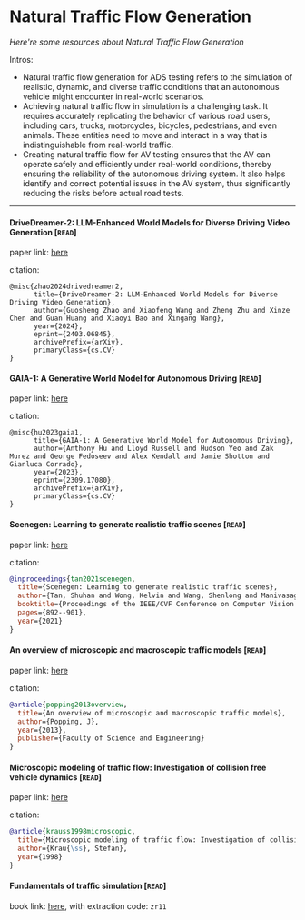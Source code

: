 # Natural Traffic Flow Generation

*Here're some resources about Natural Traffic Flow Generation*

Intros:

* Natural traffic flow generation for ADS testing refers to the simulation of realistic, dynamic, and diverse traffic conditions that an autonomous vehicle might encounter in real-world scenarios.
* Achieving natural traffic flow in simulation is a challenging task. It requires accurately replicating the behavior of various road users, including cars, trucks, motorcycles, bicycles, pedestrians, and even animals. These entities need to move and interact in a way that is indistinguishable from real-world traffic.
* Creating natural traffic flow for AV testing ensures that the AV can operate safely and efficiently under real-world conditions, thereby ensuring the reliability of the autonomous driving system. It also helps identify and correct potential issues in the AV system, thus significantly reducing the risks before actual road tests.

---

#### DriveDreamer-2: LLM-Enhanced World Models for Diverse Driving Video Generation [`READ`]

paper link: [here](https://arxiv.org/pdf/2403.06845)

citation:

```
@misc{zhao2024drivedreamer2,
      title={DriveDreamer-2: LLM-Enhanced World Models for Diverse Driving Video Generation}, 
      author={Guosheng Zhao and Xiaofeng Wang and Zheng Zhu and Xinze Chen and Guan Huang and Xiaoyi Bao and Xingang Wang},
      year={2024},
      eprint={2403.06845},
      archivePrefix={arXiv},
      primaryClass={cs.CV}
}
```

#### GAIA-1: A Generative World Model for Autonomous Driving [`READ`]

paper link: [here](https://arxiv.org/pdf/2309.17080)

citation:

```
@misc{hu2023gaia1,
      title={GAIA-1: A Generative World Model for Autonomous Driving}, 
      author={Anthony Hu and Lloyd Russell and Hudson Yeo and Zak Murez and George Fedoseev and Alex Kendall and Jamie Shotton and Gianluca Corrado},
      year={2023},
      eprint={2309.17080},
      archivePrefix={arXiv},
      primaryClass={cs.CV}
}
```

#### Scenegen: Learning to generate realistic traffic scenes [`READ`]

paper link: [here](https://openaccess.thecvf.com/content/CVPR2021/papers/Tan_SceneGen_Learning_To_Generate_Realistic_Traffic_Scenes_CVPR_2021_paper.pdf)

citation:

```bibtex
@inproceedings{tan2021scenegen,
  title={Scenegen: Learning to generate realistic traffic scenes},
  author={Tan, Shuhan and Wong, Kelvin and Wang, Shenlong and Manivasagam, Sivabalan and Ren, Mengye and Urtasun, Raquel},
  booktitle={Proceedings of the IEEE/CVF Conference on Computer Vision and Pattern Recognition},
  pages={892--901},
  year={2021}
}
```

#### An overview of microscopic and macroscopic traffic models [`READ`]

paper link: [here](https://fse.studenttheses.ub.rug.nl/11050/1/Bachelorproject.pdf)

citation:

```bibtex
@article{popping2013overview,
  title={An overview of microscopic and macroscopic traffic models},
  author={Popping, J},
  year={2013},
  publisher={Faculty of Science and Engineering}
}
```

#### Microscopic modeling of traffic flow: Investigation of collision free vehicle dynamics [`READ`]

paper link: [here](https://www.osti.gov/etdeweb/biblio/627062)

citation:

```bibtex
@article{krauss1998microscopic,
  title={Microscopic modeling of traffic flow: Investigation of collision free vehicle dynamics},
  author={Krau{\ss}, Stefan},
  year={1998}
}
```

#### Fundamentals of traffic simulation [`READ`]

book link: [here](https://pan.baidu.com/s/1EN5NR-mJgfQABQQ3rPLjiQ), with extraction code: `zr11`
